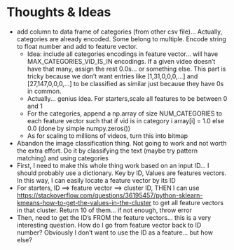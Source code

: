 # Thoughts & Ideas
* add column to data frame of categories (from other csv file)... Actually, categories are already encoded. Some belong to multiple. Encode string to float number and add to feature vector.
  * Idea: include all categories encodings in feature vector... will have MAX_CATEGORIES_VID_IS_IN encodings. If a given video doesn’t have that many, assign the rest 0.0s... or something else. This part is tricky because we don’t want entries like [1,31,0,0,0,...] and [27,147,0,0,0,...] to be classified as similar just because they have 0s in common.
  * Actually... genius idea. For starters,scale all features to be between 0 and 1
  * For the categories, append a np.array of size NUM_CATEGORIES to each feature vector such that if vid is in category i array[i] = 1.0 else 0.0 (done by simple numpy.zeros())
  * As for scaling to millions of videos, turn this into bitmap
* Abandon the image classification thing. Not going to work and not worth the extra effort. Do it by classifying the text (maybe try pattern matching) and using categories
* First, I need to make this whole thing work based on an input ID... I should probably use a dictionary. Key by ID, Values are features vectors. In this way, I can easily locate a feature vector by its ID
* For starters, ID ==> feature vector ==> cluster ID, THEN I can use https://stackoverflow.com/questions/36195457/python-sklearn-kmeans-how-to-get-the-values-in-the-cluster to get all feature vectors in that cluster. Return 10 of them... if not enough, throw error
* Then, need to get the ID’s FROM the feature vectors... this is a very interesting question. How do I go from feature vector back to ID number? Obviously I don’t want to use the ID as a feature... but how else? 